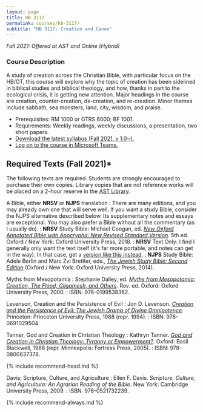 ```yaml
---
layout: page
title: HB 3117
permalink: courses/hb-3117/
subtitle: "HB 3117: Creation and Canon"
---
```


*Fall 2021: Offered at AST and Online (Hybrid)*

### Course Description

A study of creation across the Christian Bible, with particular
focus on the HB/OT, this course will explore why the topic of
creation has been sidelined in biblical studies and biblical
theology, and how, thanks in part to the ecological crisis, it is
getting new attention. Major headings in the course are creation,
counter-creation, de-creation, and re-creation. Minor themes include
sabbath, sea monsters, land, city, wisdom, and praise.

* Prerequisites: RM 1000 or GTRS 6000; BF 1001.
* Requirements: Weekly readings, weekly discussions, a presentation, two short papers.
* [Download the latest syllabus (Fall 2021, v 1.0-i).](tk)
* [Log on to the course in Microsoft Teams.](tk)

<!-- ### Course Objectives -->

## Required Texts (Fall 2021)*

The following texts are required. Students are strongly encouraged to
purchase their own copies. Library copies that are not reference works
will be placed on a 2-hour reserve in the [AST Library](http://www.astheology.ns.ca/library/index.html).

A Bible, either **NRSV** or **NJPS** translation
: There are many editions, and you may already own one that will serve well. If you want a study Bible, consider the NJPS alternative described below. Its supplementary notes and essays are exceptional. You may also prefer a Bible without all the commentary (as I usually do).
: **NRSV** Study Bible: Michael Coogan, ed. [*New Oxford Annotated Bible with Apocrypha: New Revised Standard Version*](https://amzn.to/2qpjO6P). 5th ed. Oxford / New York: Oxford University Press, 2018.
: **NRSV** Text Only: I find I generally only want the text itself (it's far more portable, and notes can get in the way). In that case, get a [version like this instead](https://amzn.to/34xOeCI).
: **NJPS** Study Bible: Adele Berlin and Marc Zvi Brettler, eds., [*The Jewish Study Bible: Second Edition*](https://amzn.to/36BBqNw) (Oxford / New York: Oxford University Press, 2014).

Myths from Mesopotamia
: Stephanie Dalley, ed. [*Myths from Mesopotamia: Creation, The Flood, Gilgamesh, and Others*](https://amzn.to/38cLUoF). Rev. ed. Oxford: Oxford University Press, 2000.
: ISBN: 978-0199538362.

Levenson, Creation and the Persistence of Evil
: Jon D. Levenson. [*Creation and the Persistence of Evil: The Jewish Drama of Divine Omnipotence*](https://amzn.to/3mBMbtK). Princeton: Princeton University Press, 1988 (repr. 1994).
: ISBN: 978-0691029504.

Tanner, God and Creation in Christian Theology
: Kathryn Tanner. [*God and Creation in Christian Theology: Tyranny or Empowerment?*](https://amzn.to/3Djwg9a). Oxford: Basil Blackwell, 1988 (repr. Minneapolis: Fortress Press, 2005).
: ISBN: 978-0800637378.


{% include recommend-head.md %}

Davis; Scripture, Culture, and Agriculture
: Ellen F. Davis. *Scripture, Culture, and Agriculture: An Agrarian Reading of the Bible*. New York: Cambridge University Press, 2009.
: ISBN: 978-0521732239.

{% include recommend-always.md %}
